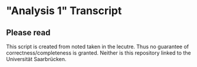 # "Analysis 1" Transcript
## Please read
This script is created from noted taken in the lecutre. Thus no guarantee of correctness/completeness is granted. Neither is this repository linked to the Universität Saarbrücken.
